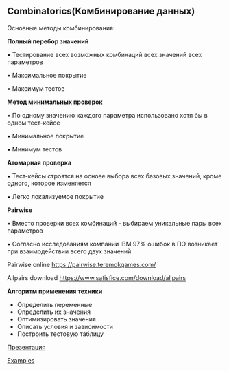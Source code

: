## Combinatorics(Комбинирование данных)

Основные методы комбинирования:

**Полный перебор значений**

• Тестирование всех возможных комбинаций всех значений всех параметров

• Максимальное покрытие

• Максимум тестов

**Метод минимальных проверок**

• По одному значению каждого параметра использовано хотя бы в одном тест-кейсе

• Минимальное покрытие

• Минимум тестов

**Атомарная проверка**

• Тест-кейсы строятся на основе выбора всех базовых значений, кроме одного, которое изменяется

• Легко локализуемое покрытие

**Pairwise**

• Вместо проверки всех комбинаций - выбираем уникальные пары всех параметров

• Согласно исследованиям компании IBM 97% ошибок в ПО возникает при взаимодействии всего двух значений

Pairwise online https://pairwise.teremokgames.com/

Allpairs download https://www.satisfice.com/download/allpairs

**Алгоритм применения техники**

- Определить переменные
- Определить их значения
- Оптимизировать значения
- Описать условия и зависимости
- Построить тестовую таблицу

[Презентация](https://docs.google.com/presentation/d/1GhpqeK3QIi6w3Bvju3ToKG8E1LTRzS9M/edit?usp=share_link&ouid=116447005932578256378&rtpof=true&sd=true)

[Examples](https://docs.google.com/spreadsheets/d/1eMXbc2wAAEBm4mx92hV_Me9mVwNZb_no/edit?usp=drive_link&ouid=116447005932578256378&rtpof=true&sd=true)



